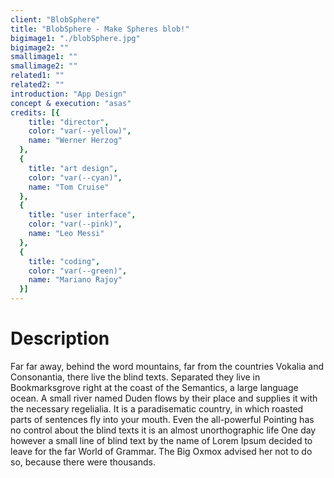 ```yaml
---
client: "BlobSphere"
title: "BlobSphere - Make Spheres blob!"
bigimage1: "./blobSphere.jpg"
bigimage2: ""
smallimage1: ""
smallimage2: ""
related1: ""
related2: ""
introduction: "App Design"
concept & execution: "asas"
credits: [{
    title: "director",
    color: "var(--yellow)",
    name: "Werner Herzog"
  },
  {
    title: "art design",
    color: "var(--cyan)",
    name: "Tom Cruise"
  },
  {
    title: "user interface",
    color: "var(--pink)",
    name: "Leo Messi"
  },
  {
    title: "coding",
    color: "var(--green)",
    name: "Mariano Rajoy"
  }]
---
```

# Description

Far far away, behind the word mountains, far from the countries Vokalia and Consonantia, there live the blind texts. Separated they live in Bookmarksgrove right at the coast of the Semantics, a large language ocean. A small river named Duden flows by their place and supplies it with the necessary regelialia. It is a paradisematic country, in which roasted parts of sentences fly into your mouth. Even the all-powerful Pointing has no control about the blind texts it is an almost unorthographic life One day however a small line of blind text by the name of Lorem Ipsum decided to leave for the far World of Grammar. The Big Oxmox advised her not to do so, because there were thousands.
